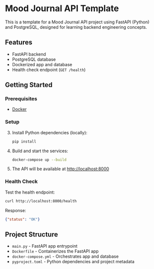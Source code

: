 # Mood Journal API Template

This is a template for a Mood Journal API project using FastAPI (Python) and PostgreSQL, designed for learning backend engineering concepts.

## Features
- FastAPI backend
- PostgreSQL database
- Dockerized app and database
- Health check endpoint (`GET /health`)

## Getting Started

### Prerequisites
- [Docker](https://www.docker.com/get-started)

### Setup
3. Install Python dependencies (locally):
   ```bash
   pip install
   ```
4. Build and start the services:
   ```bash
   docker-compose up --build
   ```
5. The API will be available at [http://localhost:8000](http://localhost:8000)

### Health Check
Test the health endpoint:
```bash
curl http://localhost:8000/health
```
Response:
```json
{"status": "OK"}
```

## Project Structure
- `main.py` - FastAPI app entrypoint
- `Dockerfile` - Containerizes the FastAPI app
- `docker-compose.yml` - Orchestrates app and database
- `pyproject.toml` - Python dependencies and project metadata
